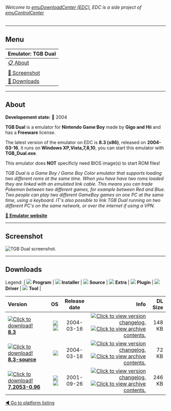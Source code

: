 ###### Welcome to [emuDownloadCenter (EDC)](https://github.com/PhoenixInteractiveNL/emuDownloadCenter/wiki/), EDC is a side project of [emuControlCenter](https://github.com/PhoenixInteractiveNL/emuControlCenter/wiki/)
***
## Menu
| **Emulator: TGB Dual** |
|:---------|
| [:clipboard: About](#about) |
| [:sunrise: Screenshot](#screenshot) |
| [:floppy_disk: Downloads](#downloads) |
***
## About
**Developement state:** :red_circle: 2004

**TGB Dual** is a emulator for **Nintendo Game Boy** made by **Gigo and Hii** and has a **Freeware** license.

The latest version of the emulator on EDC is **8.3 (x86)**, released on **2004-03-16**, it runs on **Windows XP,Vista,7,8,10**, you can start this emulator with **TGB_Dual.exe**.

This emulator does **NOT** specificly need BIOS image(s) to start ROM files!

_TGB Dual is a Game Boy / Game Boy Color emulator that supports loading two different roms at the same time. When you have have two roms loaded they are linked with an emulated link cable. This means you can trade Pokemon between two different games, for example between Red and Blue. Two people can play two different GameBoy games on one PC at the same time, using a keyboard. IT's also possible to link TGB Dual running on two different PC's on the same network, or over the internet if using a VPN._

[:link: **Emulator website**](http://gigo.retrogames.com/)
***
## Screenshot
![](https://raw.githubusercontent.com/PhoenixInteractiveNL/emuDownloadCenter/master/hooks/tgbdual/emulator_screen_01.jpg "TGB Dual screenshot.")
***
## Downloads
Legend: | 
![](https://raw.githubusercontent.com/wiki/PhoenixInteractiveNL/emuDownloadCenter/images_misc/icon_program_24.png) **Program** | 
![](https://raw.githubusercontent.com/wiki/PhoenixInteractiveNL/emuDownloadCenter/images_misc/icon_installer_24.png) **Installer** | 
![](https://raw.githubusercontent.com/wiki/PhoenixInteractiveNL/emuDownloadCenter/images_misc/icon_source_code_24.png) **Source** | 
![](https://raw.githubusercontent.com/wiki/PhoenixInteractiveNL/emuDownloadCenter/images_misc/icon_extra_24.png) **Extra** | 
![](https://raw.githubusercontent.com/wiki/PhoenixInteractiveNL/emuDownloadCenter/images_misc/icon_plugin_24.png) **Plugin** | 
![](https://raw.githubusercontent.com/wiki/PhoenixInteractiveNL/emuDownloadCenter/images_misc/icon_driver_24.png) **Driver** | 
![](https://raw.githubusercontent.com/wiki/PhoenixInteractiveNL/emuDownloadCenter/images_misc/icon_tool_24.png) **Tool** | 
 
| Version | OS | Release date | Info | DL Size |
|:--------|---:|:------------:|-----:|--------:|
| [![](https://raw.githubusercontent.com/wiki/PhoenixInteractiveNL/emuDownloadCenter/images_misc/icon_program_24.png "Click to download!")  **8.3**](https://github.com/PhoenixInteractiveNL/edc-repo0003/raw/master/tgbdual/8.3.7z) | ![](https://raw.githubusercontent.com/wiki/PhoenixInteractiveNL/emuDownloadCenter/images_misc/logo_windows_24.png) ![](https://raw.githubusercontent.com/wiki/PhoenixInteractiveNL/emuDownloadCenter/images_misc/icon_32-bit_24.png) | 2004-03-16 | [![](https://raw.githubusercontent.com/wiki/PhoenixInteractiveNL/emuDownloadCenter/images_misc/logo_changelog_24.png "Click to view version changelog.")](https://github.com/PhoenixInteractiveNL/edc-repo0003/blob/master/tgbdual/8.3_changelog.txt) [![](https://raw.githubusercontent.com/wiki/PhoenixInteractiveNL/emuDownloadCenter/images_misc/logo_contents_24.png "Click to view archive contents.")](https://github.com/PhoenixInteractiveNL/edc-repo0003/blob/master/tgbdual/8.3_contents.txt) | 148 KB |
| [![](https://raw.githubusercontent.com/wiki/PhoenixInteractiveNL/emuDownloadCenter/images_misc/icon_source_code_24.png "Click to download!")  **8.3-source**](https://github.com/PhoenixInteractiveNL/edc-repo0003/raw/master/tgbdual/8.3-source.7z) |  ![](https://raw.githubusercontent.com/wiki/PhoenixInteractiveNL/emuDownloadCenter/images_misc/icon_32-bit_24.png) | 2004-03-16 | [![](https://raw.githubusercontent.com/wiki/PhoenixInteractiveNL/emuDownloadCenter/images_misc/logo_changelog_24.png "Click to view version changelog.")](https://github.com/PhoenixInteractiveNL/edc-repo0003/blob/master/tgbdual/8.3-source_changelog.txt) [![](https://raw.githubusercontent.com/wiki/PhoenixInteractiveNL/emuDownloadCenter/images_misc/logo_contents_24.png "Click to view archive contents.")](https://github.com/PhoenixInteractiveNL/edc-repo0003/blob/master/tgbdual/8.3-source_contents.txt) | 72 KB |
| [![](https://raw.githubusercontent.com/wiki/PhoenixInteractiveNL/emuDownloadCenter/images_misc/icon_program_24.png "Click to download!")  **7.2053-0.96**](https://github.com/PhoenixInteractiveNL/edc-repo0003/raw/master/tgbdual/7.2053-0.96.7z) | ![](https://raw.githubusercontent.com/wiki/PhoenixInteractiveNL/emuDownloadCenter/images_misc/logo_windows_24.png) ![](https://raw.githubusercontent.com/wiki/PhoenixInteractiveNL/emuDownloadCenter/images_misc/icon_32-bit_24.png) | 2001-09-26 | [![](https://raw.githubusercontent.com/wiki/PhoenixInteractiveNL/emuDownloadCenter/images_misc/logo_changelog_24.png "Click to view version changelog.")](https://github.com/PhoenixInteractiveNL/edc-repo0003/blob/master/tgbdual/7.2053-0.96_changelog.txt) [![](https://raw.githubusercontent.com/wiki/PhoenixInteractiveNL/emuDownloadCenter/images_misc/logo_contents_24.png "Click to view archive contents.")](https://github.com/PhoenixInteractiveNL/edc-repo0003/blob/master/tgbdual/7.2053-0.96_contents.txt) | 246 KB |

[:arrow_backward: Go to platform listing](https://github.com/PhoenixInteractiveNL/emuDownloadCenter/wiki/EDC-Platform-List)
